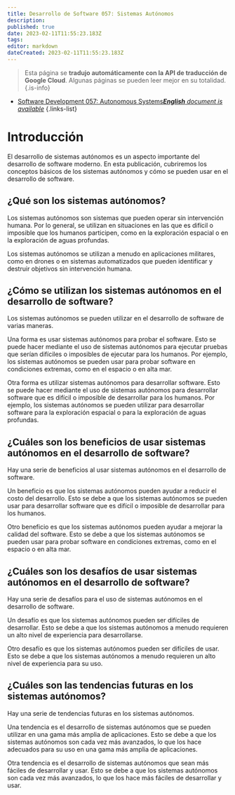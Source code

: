 ```yaml
---
title: Desarrollo de Software 057: Sistemas Autónomos
description: 
published: true
date: 2023-02-11T11:55:23.183Z
tags: 
editor: markdown
dateCreated: 2023-02-11T11:55:23.183Z
---
```


> Esta página se **tradujo automáticamente con la API de traducción de Google Cloud**.
Algunas páginas se pueden leer mejor en su totalidad.{.is-info}



- [Software Development 057: Autonomous Systems***English** document is available*](/en/Knowledge-base/Software-Development/Learning/software-development-057-autonomous-systems)
{.links-list}


# Introducción

El desarrollo de sistemas autónomos es un aspecto importante del desarrollo de software moderno. En esta publicación, cubriremos los conceptos básicos de los sistemas autónomos y cómo se pueden usar en el desarrollo de software.

## ¿Qué son los sistemas autónomos?

Los sistemas autónomos son sistemas que pueden operar sin intervención humana. Por lo general, se utilizan en situaciones en las que es difícil o imposible que los humanos participen, como en la exploración espacial o en la exploración de aguas profundas.

Los sistemas autónomos se utilizan a menudo en aplicaciones militares, como en drones o en sistemas automatizados que pueden identificar y destruir objetivos sin intervención humana.

## ¿Cómo se utilizan los sistemas autónomos en el desarrollo de software?

Los sistemas autónomos se pueden utilizar en el desarrollo de software de varias maneras.

Una forma es usar sistemas autónomos para probar el software. Esto se puede hacer mediante el uso de sistemas autónomos para ejecutar pruebas que serían difíciles o imposibles de ejecutar para los humanos. Por ejemplo, los sistemas autónomos se pueden usar para probar software en condiciones extremas, como en el espacio o en alta mar.

Otra forma es utilizar sistemas autónomos para desarrollar software. Esto se puede hacer mediante el uso de sistemas autónomos para desarrollar software que es difícil o imposible de desarrollar para los humanos. Por ejemplo, los sistemas autónomos se pueden utilizar para desarrollar software para la exploración espacial o para la exploración de aguas profundas.

## ¿Cuáles son los beneficios de usar sistemas autónomos en el desarrollo de software?

Hay una serie de beneficios al usar sistemas autónomos en el desarrollo de software.

Un beneficio es que los sistemas autónomos pueden ayudar a reducir el costo del desarrollo. Esto se debe a que los sistemas autónomos se pueden usar para desarrollar software que es difícil o imposible de desarrollar para los humanos.

Otro beneficio es que los sistemas autónomos pueden ayudar a mejorar la calidad del software. Esto se debe a que los sistemas autónomos se pueden usar para probar software en condiciones extremas, como en el espacio o en alta mar.

## ¿Cuáles son los desafíos de usar sistemas autónomos en el desarrollo de software?

Hay una serie de desafíos para el uso de sistemas autónomos en el desarrollo de software.

Un desafío es que los sistemas autónomos pueden ser difíciles de desarrollar. Esto se debe a que los sistemas autónomos a menudo requieren un alto nivel de experiencia para desarrollarse.

Otro desafío es que los sistemas autónomos pueden ser difíciles de usar. Esto se debe a que los sistemas autónomos a menudo requieren un alto nivel de experiencia para su uso.

## ¿Cuáles son las tendencias futuras en los sistemas autónomos?

Hay una serie de tendencias futuras en los sistemas autónomos.

Una tendencia es el desarrollo de sistemas autónomos que se pueden utilizar en una gama más amplia de aplicaciones. Esto se debe a que los sistemas autónomos son cada vez más avanzados, lo que los hace adecuados para su uso en una gama más amplia de aplicaciones.

Otra tendencia es el desarrollo de sistemas autónomos que sean más fáciles de desarrollar y usar. Esto se debe a que los sistemas autónomos son cada vez más avanzados, lo que los hace más fáciles de desarrollar y usar.